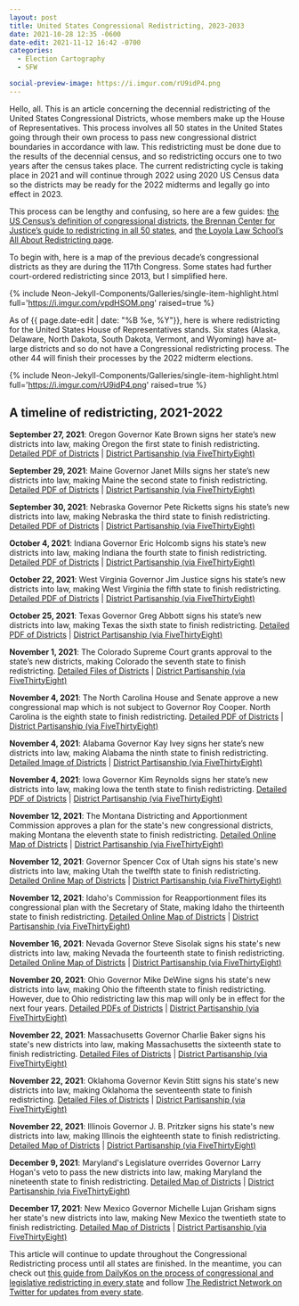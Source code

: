 ```yaml
---
layout: post
title: United States Congressional Redistricting, 2023-2033
date: 2021-10-28 12:35 -0600
date-edit: 2021-11-12 16:42 -0700
categories:
  - Election Cartography
  - SFW

social-preview-image: https://i.imgur.com/rU9idP4.png
---
```


Hello, all. This is an article concerning the decennial redistricting of the United States Congressional Districts, whose members make up the House of Representatives. This process involves all 50 states in the United States going through their own process to pass new congressional district boundaries in accordance with law. This redistricting must be done due to the results of the decennial census, and so redistricting occurs one to two years after the census takes place. The current redistricting cycle is taking place in 2021 and will continue through 2022 using 2020 US Census data so the districts may be ready for the 2022 midterms and legally go into effect in 2023.

This process can be lengthy and confusing, so here are a few guides: [the US Census’s definition of congressional districts](https://www.census.gov/programs-surveys/geography/guidance/geo-areas/congressional-dist.html), [the Brennan Center for Justice’s guide to redistricting in all 50 states](https://www.brennancenter.org/our-work/research-reports/50-state-guide-redistricting), and [the Loyola Law School’s All About Redistricting page](https://redistricting.lls.edu/).

To begin with, here is a map of the previous decade’s congressional districts as they are during the 117th Congress. Some states had further court-ordered redistricting since 2013, but I simplified here.

{% include Neon-Jekyll-Components/Galleries/single-item-highlight.html
    full='https://i.imgur.com/vpdHSOM.png'
    raised=true
    %}


As of {{ page.date-edit | date: "%B %e, %Y"}}, here is where redistricting for the United States House of Representatives stands. Six states (Alaska, Delaware, North Dakota, South Dakota, Vermont, and Wyoming) have at-large districts and so do not have a Congressional redistricting process. The other 44 will finish their processes by the 2022 midterm elections.

{% include Neon-Jekyll-Components/Galleries/single-item-highlight.html
    full='https://i.imgur.com/rU9idP4.png'
    raised=true
    %}



## A timeline of redistricting, 2021-2022 ##

**September 27, 2021**: Oregon Governor Kate Brown signs her state’s new districts into law, making Oregon the first state to finish redistricting. [Detailed PDF of Districts](https://www.oregonlegislature.gov/redistricting/Map%20Files/Adopted%20Oregon%20Congressional%20Map%20%28SB%20881%20A%29.pdf) \| [District Partisanship (via FiveThirtyEight)](https://projects.fivethirtyeight.com/redistricting-2022-maps/oregon/)

**September 29, 2021**: Maine Governor Janet Mills signs her state’s new districts into law, making Maine the second state to finish redistricting. [Detailed PDF of Districts](https://legislature.maine.gov/doc/7142) \| [District Partisanship (via FiveThirtyEight)](https://projects.fivethirtyeight.com/redistricting-2022-maps/maine/)

**September 30, 2021**: Nebraska Governor Pete Ricketts signs his state’s new districts into law, making Nebraska the third state to finish redistricting. [Detailed PDF of Districts](http://news.legislature.ne.gov/red/files/2021/09/CONG21-39002-Statewide-LB1.pdf) \| [District Partisanship (via FiveThirtyEight)](https://projects.fivethirtyeight.com/redistricting-2022-maps/nebraska/)

**October 4, 2021**: Indiana Governor Eric Holcomb signs his state’s new districts into law, making Indiana the fourth state to finish redistricting. [Detailed PDF of Districts](https://www.indianahouserepublicans.com/clientuploads/2021/Redistricting/Proposed_2021_Congressional_Maps_Districts_Counties_Townships_Cities.pdf) \| [District Partisanship (via FiveThirtyEight)](https://projects.fivethirtyeight.com/redistricting-2022-maps/indiana/)

**October 22, 2021**: West Virginia Governor Jim Justice signs his state’s new districts into law, making West Virginia the fifth state to finish redistricting. [Detailed PDF of Districts](https://www.wvlegislature.gov/legisdocs/redistricting/house/consensus_congressional.pdf) \| [District Partisanship (via FiveThirtyEight)](https://projects.fivethirtyeight.com/redistricting-2022-maps/west-virginia/)

**October 25, 2021**: Texas Governor Greg Abbott signs his state’s new districts into law, making Texas the sixth state to finish redistricting. [Detailed PDF of Districts](https://data.capitol.texas.gov/dataset/b806b39a-4bab-4103-a66a-9c99bcaba490/resource/d46a35b1-8e37-44e3-92d7-682703a0b30b/download/planc2193_map_36x40.pdf) \| [District Partisanship (via FiveThirtyEight)](https://projects.fivethirtyeight.com/redistricting-2022-maps/texas/)

**November 1, 2021**: The Colorado Supreme Court grants approval to the state’s new districts, making Colorado the seventh state to finish redistricting. [Detailed Files of Districts](https://redistricting.colorado.gov/content/congressional-final-approved) \| [District Partisanship (via FiveThirtyEight)](https://projects.fivethirtyeight.com/redistricting-2022-maps/colorado/ )

**November 4, 2021**: The North Carolina House and Senate approve a new congressional map which is not subject to Governor Roy Cooper. North Carolina is the eighth state to finish redistricting. [Detailed PDF of Districts](https://webservices.ncleg.gov/ViewBillDocument/2021/53269/0/S740%20First%20Edition%20-%2019%20x%2036%20Map%20w%20Incumbents) \| [District Partisanship (via FiveThirtyEight)](https://projects.fivethirtyeight.com/redistricting-2022-maps/arkansas/)

**November 4, 2021**: Alabama Governor Kay Ivey signs her state’s new districts into law, making Alabama the ninth state to finish redistricting. [Detailed Image of Districts](https://www.scribd.com/document/536587404/Alabama-congressional-map-2022#from_embed) \| [District Partisanship (via FiveThirtyEight)](https://projects.fivethirtyeight.com/redistricting-2022-maps/alabama/)

**November 4, 2021**: Iowa Governor Kim Reynolds signs her state’s new districts into law, making Iowa the tenth state to finish redistricting. [Detailed PDF of Districts](https://gis.legis.iowa.gov/Plan2/Plan2Statewide22x34.pdf) \| [District Partisanship (via FiveThirtyEight)](https://projects.fivethirtyeight.com/redistricting-2022-maps/iowa/)

**November 12, 2021**: The Montana Districting and Apportionment Commission approves a plan for the state's new congressional districts, making Montana the eleventh state to finish redistricting. [Detailed Online Map of Districts](https://app.mydistricting.com/legdistricting/comments/plan/33/23) \| [District Partisanship (via FiveThirtyEight)](https://projects.fivethirtyeight.com/redistricting-2022-maps/montana/)

**November 12, 2021**: Governor Spencer Cox of Utah signs his state's new districts into law, making Utah the twelfth state to finish redistricting. [Detailed Online Map of Districts](https://citygate.utleg.gov/legdistricting/comments/plan/156/12) \| [District Partisanship (via FiveThirtyEight)](https://projects.fivethirtyeight.com/redistricting-2022-maps/utah/)

**November 12, 2021**: Idaho's Commission for Reapportionment files its congressional plan with the Secretary of State, making Idaho the thirteenth state to finish redistricting. [Detailed Online Map of Districts](https://idaho.maps.arcgis.com/apps/instant/basic/index.html?appid=981fc5c6418d46688f35fed4e09844ce) \| [District Partisanship (via FiveThirtyEight)](https://projects.fivethirtyeight.com/redistricting-2022-maps/idaho/)

**November 16, 2021**: Nevada Governor Steve Sisolak signs his state's new districts into law, making Nevada the fourteenth state to finish redistricting. [Detailed Online Map of Districts](https://redistricting.leg.state.nv.us/legdistricting/comments/plan/800/8) \| [District Partisanship (via FiveThirtyEight)](https://projects.fivethirtyeight.com/redistricting-2022-maps/nevada/)

**November 20, 2021**: Ohio Governor Mike DeWine signs his state's new districts into law, making Ohio the fifteenth state to finish redistricting. However, due to Ohio redistricting law this map will only be in effect for the next four years. [Detailed PDFs of Districts](https://ohiosenate.gov/committees/local-government-and-elections/document-archive) \| [District Partisanship (via FiveThirtyEight)](https://projects.fivethirtyeight.com/redistricting-2022-maps/ohio/)

**November 22, 2021**: Massachusetts Governor Charlie Baker signs his state's new districts into law, making Massachusetts the sixteenth state to finish redistricting. [Detailed Files of Districts](https://malegislature.gov/Redistricting/ProposedDistricts/Congressional) \| [District Partisanship (via FiveThirtyEight)](https://projects.fivethirtyeight.com/redistricting-2022-maps/massachusetts/)

**November 22, 2021**: Oklahoma Governor Kevin Stitt signs his state's new districts into law, making Oklahoma the seventeenth state to finish redistricting. [Detailed Files of Districts](https://www.okhouse.gov/publications/PropCDMaps.aspx) \| [District Partisanship (via FiveThirtyEight)](https://projects.fivethirtyeight.com/redistricting-2022-maps/oklahoma/)

**November 22, 2021**: Illinois Governor J. B. Pritzker signs his state's new districts into law, making Illinois the eighteenth state to finish redistricting. [Detailed Map of Districts](https://www.google.com/maps/d/u/1/viewer?mid=1qfnRiuOZ3yok6WGvBHZ9P6u3EMy_LwRv&ll=39.79510521942545%2C-89.50414500000001&z=7) \| [District Partisanship (via FiveThirtyEight)](https://projects.fivethirtyeight.com/redistricting-2022-maps/illinois/)

**December 9, 2021**: Maryland's Legislature overrides Governor Larry Hogan's veto to pass the new districts into law, making Maryland the nineteenth state to finish redistricting. [Detailed Map of Districts](https://redistricting.mgaleg.maryland.gov/proposed-planviewer/#PROPOSEDCONGRESSPLAN2) \| [District Partisanship (via FiveThirtyEight)](https://projects.fivethirtyeight.com/redistricting-2022-maps/maryland/)

**December 17, 2021**: New Mexico Governor Michelle Lujan Grisham signs her state's new districts into law, making New Mexico the twentieth state to finish redistricting. [Detailed Map of Districts](https://www.nmlegis.gov/Redistricting2021/Maps_And_Data?ID202=221711.1) \| [District Partisanship (via FiveThirtyEight)](https://projects.fivethirtyeight.com/redistricting-2022-maps/new-mexico/)


This article will continue to update throughout the Congressional Redistricting process until all states are finished. In the meantime, you can check out [this guide from DailyKos on the process of congressional and legislative redistricting in every state](https://docs.google.com/spreadsheets/d/e/2PACX-1vQBfMtdaAHDWfdZ-SUUvbmKyE6oXLL1Tt0fBejDC1SfZK1wY3Kkmw6UiV_AFhETopm0mvo9MoMOvZEh/pubhtml?gid=1108526047) and follow [The Redistrict Network on Twitter for updates from every state](https://twitter.com/RedistrictNet).
